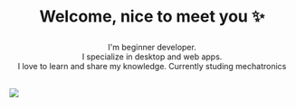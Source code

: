 <div align ="center">

<h1><p align="center">Welcome, nice to meet you ✨</p></h1>

<p align="center">I'm beginner developer.<br/>I specialize in desktop and web apps.<br> I love to learn and share my knowledge. Currently studing mechatronics<br></p><br/>

</div>

<img src="https://i.pinimg.com/originals/39/82/8c/39828c7dab661d0a305b43744dd9745e.gif">
